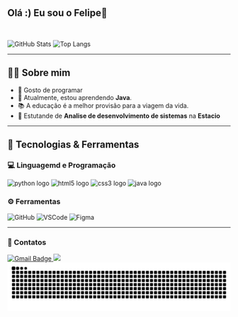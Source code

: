 ## Olá :) Eu sou o Felipe👋
<p align="center">
  <img alt="" height="230px" src="https://i.pinimg.com/originals/15/e7/e3/15e7e300166c962d3b8a22f60b5cac9e.gif" />
</p>
<div>
  <img src="https://github-readme-stats.vercel.app/api?username=felopas&show_icons=true&theme=gruvbox&hide_title=true&count_private=true&border_radius=5&border_color=9B59B6&icon_color=9B59B6&title_color=9B59B6&text_color=CFCFCF" alt="GitHub Stats">
  <img size="170em" src="https://github-readme-stats.vercel.app/api/top-langs/?username=felopas&layout=compact&langs_count=6&theme=gruvbox&border_radius=5&border_color=9B59B6&title_color=9B59B6&text_color=CFCFCF" alt="Top Langs">
</div>


---

## 👨‍💻 Sobre mim
- 👀 Gosto de programar
- 🌱 Atualmente, estou aprendendo **Java**.
- 📚 A educação é a melhor provisão para a viagem da vida.
- 📓 Estutande de **Analise de desenvolvimento de sistemas** na **Estacio**

---

## 💼 Tecnologias & Ferramentas
<h3 align="left">💻 Linguagemd e Programação</h3>
<div align="left">
  <img src="https://img.shields.io/badge/Python-%233776AB?style=for-the-badge&logo=python&logoColor=white" height="30" alt="python logo" />
  <img src="https://img.shields.io/badge/HTML5-%23E34F26?style=for-the-badge&logo=html5&logoColor=white" height="30" alt="html5 logo" />
  <img src="https://img.shields.io/badge/CSS3-%231572B6?style=for-the-badge&logo=css3&logoColor=white" height="30" alt="css3 logo" />
  <img src="https://img.shields.io/badge/Java-%23B07219?style=for-the-badge&logo=java&logoColor=white" height="30" alt="java logo" />
</div>

### ⚙️ Ferramentas

![GitHub](https://img.shields.io/badge/GitHub-181717?style=for-the-badge&logo=github&logoColor=white)
![VSCode](https://img.shields.io/badge/VSCode-007ACC?style=for-the-badge&logo=visual-studio-code&logoColor=white)
![Figma](https://img.shields.io/badge/Figma-F24E1E?style=for-the-badge&logo=figma&logoColor=white)

---
<div>
  <h3 align="left">📱 Contatos</h3>
<a href="mailto:fscfsocial@gmail.com" target="_blank" rel="noopener noreferrer">
  <img src="https://img.shields.io/badge/-Gmail-%23333?style=for-the-badge&logo=gmail&logoColor=white" alt="Gmail Badge" />
</a>
  <a href="https://www.linkedin.com/in/felipe-souza-ferreira-da-costa-7a16b2243/" target="_blank"><img src="https://img.shields.io/badge/-LinkedIn-%230077B5?style=for-the-badge&logo=linkedin&logoColor=white" target="_blank"></a> 
  
</div>

<picture align="center">
  <source media="(prefers-color-scheme: dark)" srcset="https://raw.githubusercontent.com/RayGovaski/RayGovaski/output/github-contribution-grid-snake-dark.svg">
  <source media="(prefers-color-scheme: light)" srcset="https://raw.githubusercontent.com/RayGovaski/RayGovaski/output/github-contribution-grid-snake-dark.svg">
  <img align="center" alt="github contribution grid snake animation" src="https://raw.githubusercontent.com/RayGovaski/RayGovaski/output/github-contribution-grid-snake.svg">
</picture>

<!--
https://devicon.dev
imagens de program
-->
